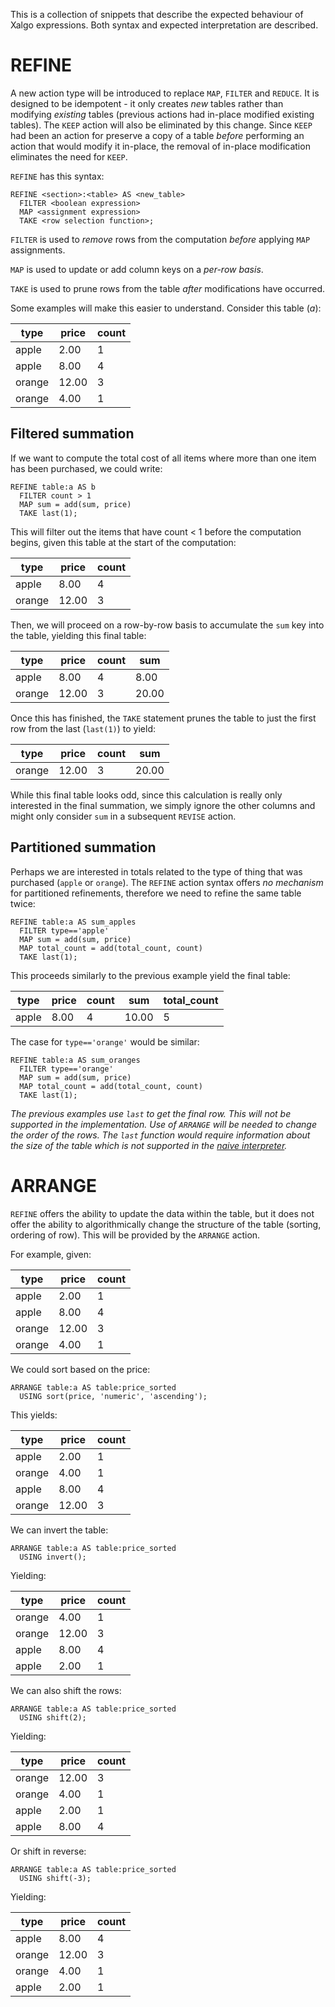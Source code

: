 This is a collection of snippets that describe the expected behaviour of Xalgo
expressions. Both syntax and expected interpretation are described.

# REFINE

A new action type will be introduced to replace `MAP`, `FILTER` and `REDUCE`. It
is designed to be idempotent - it only creates *new* tables rather than
modifying *existing* tables (previous actions had in-place modified existing
tables). The `KEEP` action will also be eliminated by this change. Since `KEEP`
had been an action for preserve a copy of a table *before* performing an action
that would modify it in-place, the removal of in-place modification eliminates
the need for `KEEP`.

`REFINE` has this syntax:

```
REFINE <section>:<table> AS <new_table>
  FILTER <boolean expression>
  MAP <assignment expression>
  TAKE <row selection function>;
```
  
`FILTER` is used to *remove* rows from the computation *before* applying `MAP` assignments.

`MAP` is used to update or add column keys on a *per-row basis*.

`TAKE` is used to prune rows from the table *after* modifications have occurred.

Some examples will make this easier to understand. Consider this table (*a*):

type  | price | count
------|-------|------
apple | 2.00  | 1
apple | 8.00  | 4
orange| 12.00 | 3
orange| 4.00  | 1

## Filtered summation

If we want to compute the total cost of all items where more than one item has
been purchased, we could write:

```
REFINE table:a AS b
  FILTER count > 1
  MAP sum = add(sum, price)
  TAKE last(1);
```
  
This will filter out the items that have count < 1 before the computation
begins, given this table at the start of the computation:

type  | price | count
------|-------|------
apple | 8.00  | 4
orange| 12.00 | 3

Then, we will proceed on a row-by-row basis to accumulate the `sum` key into the
table, yielding this final table:

type  | price | count | sum
------|-------|-------|----
apple | 8.00  | 4     | 8.00
orange| 12.00 | 3     | 20.00

Once this has finished, the `TAKE` statement prunes the table to just the first
row from the last (`last(1)`) to yield:

type  | price | count | sum
------|-------|-------|----
orange| 12.00 | 3     | 20.00

While this final table looks odd, since this calculation is really only
interested in the final summation, we simply ignore the other columns and might
only consider `sum` in a subsequent `REVISE` action.

## Partitioned summation

Perhaps we are interested in totals related to the type of thing that was
purchased (`apple` or `orange`). The `REFINE` action syntax offers *no
mechanism* for partitioned refinements, therefore we need to refine the same
table twice:

```
REFINE table:a AS sum_apples
  FILTER type=='apple'
  MAP sum = add(sum, price)
  MAP total_count = add(total_count, count)
  TAKE last(1);
```

This proceeds similarly to the previous example yield the final table:

type  | price | count | sum   | total_count
------|-------|-------|-------|------
apple | 8.00  | 4     | 10.00 | 5

The case for `type=='orange'` would be similar:

```
REFINE table:a AS sum_oranges
  FILTER type=='orange'
  MAP sum = add(sum, price)
  MAP total_count = add(total_count, count)
  TAKE last(1);
```

_The previous examples use `last` to get the final row. This will not be
supported in the implementation. Use of `ARRANGE` will be needed to change the
order of the rows. The `last` function would require information about the size
of the table which is not supported in the [naive
interpreter](https://github.com/Xalgorithms/lib-rules-int-scala)._

# ARRANGE

`REFINE` offers the ability to update the data within the table, but it does not
offer the ability to algorithmically change the structure of the table (sorting,
ordering of row). This will be provided by the `ARRANGE` action.

For example, given:

type  | price | count
------|-------|------
apple | 2.00  | 1
apple | 8.00  | 4
orange| 12.00 | 3
orange| 4.00  | 1

We could sort based on the price:

```
ARRANGE table:a AS table:price_sorted
  USING sort(price, 'numeric', 'ascending');
```

This yields:

type  | price | count
------|-------|------
apple | 2.00  | 1
orange| 4.00  | 1
apple | 8.00  | 4
orange| 12.00 | 3

We can invert the table:

```
ARRANGE table:a AS table:price_sorted
  USING invert();
```

Yielding:

type  | price | count
------|-------|------
orange| 4.00  | 1
orange| 12.00 | 3
apple | 8.00  | 4
apple | 2.00  | 1

We can also shift the rows:

```
ARRANGE table:a AS table:price_sorted
  USING shift(2);
```

Yielding:

type  | price | count
------|-------|------
orange| 12.00 | 3
orange| 4.00  | 1
apple | 2.00  | 1
apple | 8.00  | 4

Or shift in reverse:

```
ARRANGE table:a AS table:price_sorted
  USING shift(-3);
```

Yielding:

type  | price | count
------|-------|------
apple | 8.00  | 4
orange| 12.00 | 3
orange| 4.00  | 1
apple | 2.00  | 1

